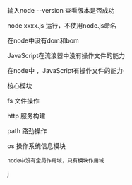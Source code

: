 输入node --version 查看版本是否成功

node xxxx.js 运行，不使用node.js命名

在node中没有dom和bom



JavaScript在流浪器中没有操作文件的能力

在node中 ，JavaScript有操作文件的能力·

核心模块 

fs 文件操作

http 服务构建

path 路劲操作

os 操作系统信息模块

`node中没有全局作用域，只有模块作用域`



j